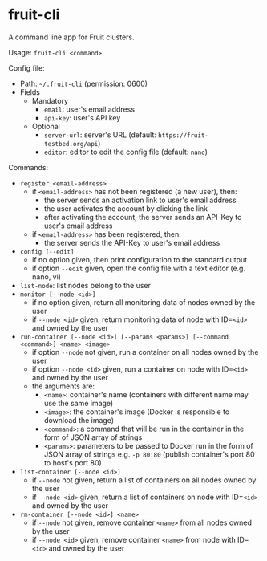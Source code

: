 fruit-cli
=========

A command line app for Fruit clusters.

Usage: `fruit-cli <command>`

Config file:
- Path: `~/.fruit-cli` (permission: 0600)
- Fields
  - Mandatory
    - `email`: user's email address
    - `api-key`: user's API key
  - Optional
    - `server-url`: server's URL (default: `https://fruit-testbed.org/api`)
    - `editor`: editor to edit the config file (default: `nano`)


Commands:
- `register <email-address>`
  - if `<email-address>` has not been registered (a new user), then:
    - the server sends an activation link to user's email address
    - the user activates the account by clicking the link
    - after activating the account, the server sends an API-Key to user's email address
  - if `<email-address>` has been registered, then:
    - the server sends the API-Key to user's email address
- `config [--edit]`
  - if no option given, then print configuration to the standard output
  - if option `--edit` given, open the config file with a text editor (e.g. nano, vi)
- `list-node`: list nodes belong to the user
- `monitor [--node <id>]`
  - if no option given, return all monitoring data of nodes owned by the user
  - if `--node <id>` given, return monitoring data of node with ID=`<id>` and owned by
    the user
- `run-container [--node <id>] [--params <params>] [--command <command>] <name> <image>`
  - if option `--node` not given, run a container on all nodes owned by the user
  - if option `--node <id>` given, run a container on node with ID=`<id>` and owned by
    the user
  - the arguments are:
    - `<name>`: container's name (containers with different name may use the same image)
    - `<image>`: the container's image (Docker is responsible to download the image)
    - `<command>`: a command that will be run in the container in the form of JSON array of 
                   strings
    - `<params>`: parameters to be passed to Docker run in the form of JSON array of strings
                  e.g. `-p 80:80` (publish container's port 80 to host's port 80)
- `list-container [--node <id>]`
  - if `--node` not given, return a list of containers on all nodes owned by the user
  - if `--node <id>` given, return a list of containers on node with ID=`<id>`
    and owned by the user
- `rm-container [--node <id>] <name>`
  - if `--node` not given, remove container `<name>` from all nodes owned by the user
  - if `--node <id>` given, remove container `<name>` from node with ID=`<id>` and owned
    by the user